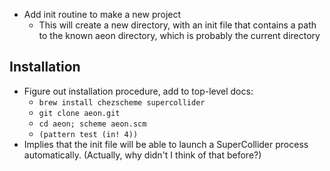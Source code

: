 
- Add init routine to make a new project
   - This will create a new directory, with an init file that contains a 
     path to the known aeon directory, which is probably the current directory


## Installation
- Figure out installation procedure, add to top-level docs:
   - `brew install chezscheme supercollider`
   - `git clone aeon.git`
   - `cd aeon; scheme aeon.scm`
   - `(pattern test (in! 4))`
- Implies that the init file will be able to launch a SuperCollider
  process automatically. (Actually, why didn't I think of that before?)
